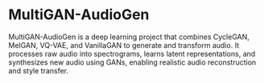 # MultiGAN-AudioGen
MultiGAN-AudioGen is a deep learning project that combines CycleGAN, MelGAN, VQ-VAE, and VanillaGAN to generate and transform audio. It processes raw audio into spectrograms, learns latent representations, and synthesizes new audio using GANs, enabling realistic audio reconstruction and style transfer.
